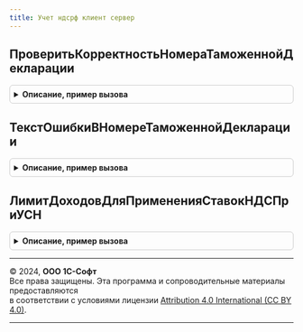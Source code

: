 ```yaml
---
title: Учет ндсрф клиент сервер
---
```



## ПроверитьКорректностьНомераТаможеннойДекларации
<details style="margin: 1em 0; padding: 0.5em; border: 1px solid #ccc; border-radius: 6px;">

<summary style="font-weight: bold; cursor: pointer;">Описание, пример вызова</summary>

```bsl

// Возвращает структуру регистрационного номера таможенной декларации по переданному полному номеру декларации на товары,
// а также проверяет корректность ввода номера таможенной декларации.
// Регистрационный номер не будет определен если "полный" номер таможенной декларации не соответствует структуре номера
// декларации, выдаваемой российскими таможенными органами.
//
// Регистрационный номер таможенной декларации может быть получен из "полного" номера таможенной декларации или
// регистрационного номера при условиях:
// 1. Длина номера таможенной декларации от 17 до 28 символов.
// 2. Количество элементов, разделенных знаком дробь ("/") 3 или 4.
// 3. Длина первого элемента 2, 5 или 8 символов, второго 6, третьего 7 или 8 (в этом случае первые два символа "ОБ" или
//    "ЗВ"), четвертого (при наличии) от 1 до 3 символов.
// 4. Второй элемент можно преобразовать в дату.
//
// Регистрационный номер таможенной декларации будет получен из "полного" номера таможенной декларации путем отсечения
// последнего (4-го) элемента номера.
//
// Параметры:
//	НомерТаможеннойДекларации - Строка - номер таможенной декларации или регистрационный номер таможенной декларации.
//	НачалоКорректногоПериода - Дата - дата начала периода проверки.
//	КонецКорректногоПериода - Дата - дата окончания периода проверки.
//
// Возвращаемое значение:
//	Структура:
//		* РегистрационныйНомер - Строка - регистрационный номер таможенной декларации либо пустая строка, если его
//											не удалось определить.
//		* ПорядковыйНомерТовара - Строка - порядковый номер товара из графы 32 ДТ.
//		* КодОшибки - Число - код ошибки, расшифровка см. ТекстОшибкиВНомереТаможеннойДекларации.
//
Функция ПроверитьКорректностьНомераТаможеннойДекларации(НомерТаможеннойДекларации, Экспорт
```

Пример вызова
```bsl
Результат = УчетНДСРФКлиентСервер.ПроверитьКорректностьНомераТаможеннойДекларации(НомерТаможеннойДекларации, );
```
</details>

## ТекстОшибкиВНомереТаможеннойДекларации
<details style="margin: 1em 0; padding: 0.5em; border: 1px solid #ccc; border-radius: 6px;">

<summary style="font-weight: bold; cursor: pointer;">Описание, пример вызова</summary>

```bsl

// Возвращает текстовое описание ошибки при вводе номера таможенной декларации.
//
// Параметры:
//	КодОшибки - Число - код ошибки
//
// Возвращаемое значение:
//	Строка - текстовое описание ошибки в номере таможенной декларации.
//
Функция ТекстОшибкиВНомереТаможеннойДекларации(КодОшибки) Экспорт
```

Пример вызова
```bsl
Результат = УчетНДСРФКлиентСервер.ТекстОшибкиВНомереТаможеннойДекларации(КодОшибки) 
```
</details>

## ЛимитДоходовДляПримененияСтавокНДСПриУСН
<details style="margin: 1em 0; padding: 0.5em; border: 1px solid #ccc; border-radius: 6px;">

<summary style="font-weight: bold; cursor: pointer;">Описание, пример вызова</summary>

```bsl

// Возвращает базовый лимит доходов налогоплательщика для применения ставок НДС при УСН,
// действующий на указанную дату, без учета коэффициента-дефлятора.
//
// Параметры:
//  СтавкаНДС - ПеречислениеСсылка.СтавкиНДС.
//  Дата - Дата - Дата, на которую получаем базовый лимит.
//
// Возвращаемое значение:
//  Число
//
Функция ЛимитДоходовДляПримененияСтавокНДСПриУСН(СтавкаНДС, Дата) Экспорт
```

Пример вызова
```bsl
Результат = УчетНДСРФКлиентСервер.ЛимитДоходовДляПримененияСтавокНДСПриУСН(СтавкаНДС, Дата) 
```
</details>

---

© 2024, **ООО 1С-Софт**  
Все права защищены. Эта программа и сопроводительные материалы предоставляются  
в соответствии с условиями лицензии [Attribution 4.0 International (CC BY 4.0)](https://creativecommons.org/licenses/by/4.0/legalcode).

---
